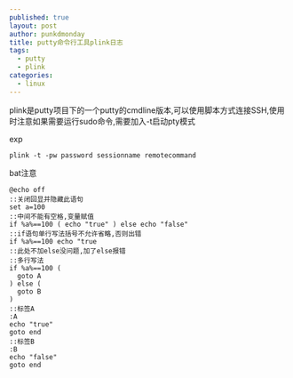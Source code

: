 ```yaml
---
published: true
layout: post
author: punkdmonday
title: putty命令行工具plink日志
tags:
  - putty
  - plink
categories:
  - linux
---
```

plink是putty项目下的一个putty的cmdline版本,可以使用脚本方式连接SSH,使用时注意如果需要运行sudo命令,需要加入-t启动pty模式

exp
```
plink -t -pw password sessionname remotecommand
```

bat注意

```
@echo off 
::关闭回显并隐藏此语句
set a=100 
::中间不能有空格,变量赋值
if %a%==100 ( echo "true" ) else echo "false" 
::if语句单行写法括号不允许省略,否则出错
if %a%==100 echo "true 
::此处不加else没问题,加了else报错
::多行写法
if %a%==100 (
  goto A
) else (
  goto B
)
::标签A
:A
echo "true"
goto end
::标签B
:B
echo "false"
goto end
```
